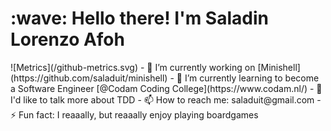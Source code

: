 <h1 align="left" id="macropower-title">:wave: Hello there! I'm Saladin Lorenzo Afoh</h1>
![Metrics](/github-metrics.svg)
- 🔭 I’m currently working on [Minishell](https://github.com/saladuit/minishell)
- 🌱 I’m currently learning to become a Software Engineer [@Codam Coding College](https://www.codam.nl/)
- 💬 I'd like to talk more about TDD
- 📫 How to reach me: saladuit@gmail.com
- ⚡ Fun fact: I reaaally, but reaaally enjoy playing boardgames

